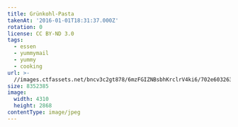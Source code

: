 ```yaml
---
title: Grünkohl-Pasta
takenAt: '2016-01-01T18:31:37.000Z'
rotation: 0
license: CC BY-ND 3.0
tags:
  - essen
  - yummymail
  - yummy
  - cooking
url: >-
  //images.ctfassets.net/bncv3c2gt878/6mzFGIZNBsbhKrclrV4ki6/702e603263303ab3d07410a83de71df2/grnkohl-pasta_24068484831_o
size: 8352385
image:
  width: 4310
  height: 2868
contentType: image/jpeg
---
```


